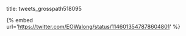 title: tweets_grosspath518095

{% embed url='https://twitter.com/EOWalong/status/1146013547878604801' %}
